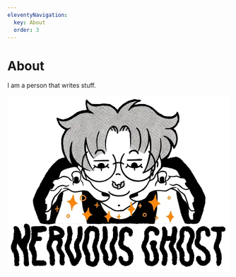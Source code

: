 ```yaml
---
eleventyNavigation:
  key: About
  order: 3
---
```

# About

I am a person that writes stuff.

![Nervous Ghost sprinkling their magic over everything.](/uploads/nervousghost-logo.webp)